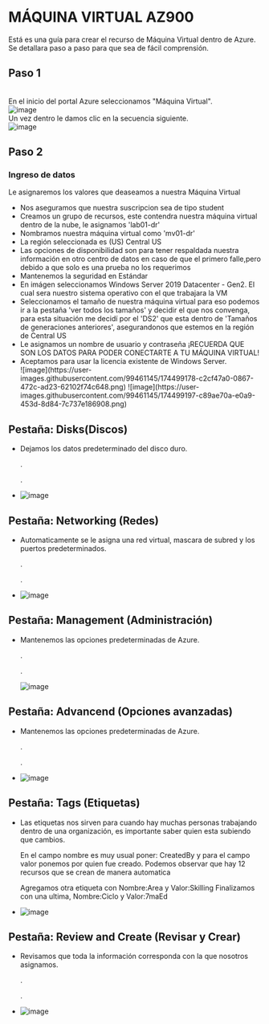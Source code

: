 # MÁQUINA VIRTUAL AZ900
Está es una guía para crear el recurso de Máquina Virtual dentro de Azure.
<br> Se detallara paso a paso para que sea de fácil comprensión.

## Paso 1
<br> En el inicio del portal Azure seleccionamos "Máquina Virtual". <br>
![image](https://user-images.githubusercontent.com/99461145/174494733-5a185bf1-007d-499a-a8a8-cbf9630dca4f.png)
<br> Un vez dentro le damos clic en la secuencia siguiente. <br>
![image](https://user-images.githubusercontent.com/99461145/174494809-293bba10-db86-402d-83cf-a062bac1a079.png)

## Paso 2
### Ingreso de datos
Le asignaremos los valores que deaseamos a nuestra Máquina Virtual <br>
<ul>
  <li> Nos aseguramos que nuestra suscripcion sea de tipo student </li>
  <li> Creamos un grupo de recursos, este contendra nuestra máquina virtual dentro de la nube, le asignamos 'lab01-dr' </li>
  <li> Nombramos nuestra máquina virtual como 'mv01-dr' </li>
  <li> La región seleccionada es (US) Central US </li>
  <li> Las opciones de disponibilidad son para tener respaldada nuestra información en otro centro de datos en caso de que el primero falle,pero debido a que solo es una prueba no los requerimos </li>
  <li> Mantenemos la seguridad en Estándar </li>
  <li> En imágen seleccionamos Windows Server 2019 Datacenter - Gen2. El cual sera nuestro sistema operativo con el que trabajara la VM </li>
  <li> Seleccionamos el tamaño de nuestra máquina virtual para eso podemos ir a la pestaña 'ver todos los tamaños' y decidir el que nos convenga, para esta situación me decidí por el 'DS2' que esta dentro de 'Tamaños de generaciones anteriores', asegurandonos que estemos en la región de Central US </li>
  <li> Le asignamos un nombre de usuario y contraseña ¡RECUERDA QUE SON LOS DATOS PARA PODER CONECTARTE A TU MÁQUINA VIRTUAL!</li>
  <li> Aceptamos para usar la licencia existente de Windows Server. </li>
  ![image](https://user-images.githubusercontent.com/99461145/174499178-c2cf47a0-0867-472c-ad23-62102f74c648.png)
  ![image](https://user-images.githubusercontent.com/99461145/174499197-c89ae70a-e0a9-453d-8d84-7c737e186908.png)

</ul>


## Pestaña: Disks(Discos)
<ul> <li> Dejamos los datos predeterminado del disco duro.

.

. </li>
     <li> ![image](https://user-images.githubusercontent.com/99461145/174499275-eae7581c-db84-41bc-acae-06025836f50e.png) </li>

</ul>

## Pestaña: Networking (Redes)
<ul> <li> Automaticamente se le asigna una red virtual, mascara de subred y los puertos predeterminados.

.

. </li>
     <li> ![image](https://user-images.githubusercontent.com/99461145/174499352-27161e49-70a9-44ef-9d2f-a09df9cf7181.png) </li>

</ul>

## Pestaña: Management (Administración)
<ul> <li> Mantenemos las opciones predeterminadas de Azure.

.

. </li> ![image](https://user-images.githubusercontent.com/99461145/174499389-93d13f49-e096-4e2f-b7bc-6628a1542c70.png) </li>
</ul>

## Pestaña: Advancend (Opciones avanzadas)
<ul> <li> Mantenemos las opciones predeterminadas de Azure.

.

. </li>
          <li> ![image](https://user-images.githubusercontent.com/99461145/174499457-9e2498d5-57f9-452c-9d77-486b639ce1da.png) </li>
</ul>

## Pestaña: Tags (Etiquetas)
<ul> <li> Las etiquetas nos sirven para cuando hay muchas personas trabajando dentro de una organización, es importante saber quien esta subiendo que cambios.

En el campo nombre es muy usual poner: CreatedBy y para el campo valor ponemos por quien fue creado.
Podemos observar que hay 12 recursos que se crean de manera automatica

Agregamos otra etiqueta con Nombre:Area y Valor:Skilling
Finalizamos con una ultima, Nombre:Ciclo y Valor:7maEd </li>
     <li> ![image](https://user-images.githubusercontent.com/99461145/174499511-4e92c3c4-ece3-4148-a16d-8a81887f3519.png) </li>
</ul>

## Pestaña: Review and Create (Revisar y Crear)
<ul> <li> Revisamos que toda la información corresponda con la que nosotros asignamos.

.

. </li>
     <li> ![image](https://user-images.githubusercontent.com/99461145/174499829-49c0b4c5-5fe2-4cdd-bd73-4090ab3dcef3.png) </li>
</ul>
